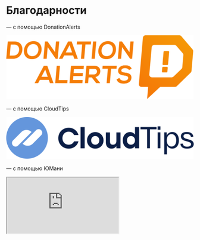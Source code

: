<h1>Благодарности</h1>
<p>&mdash; с помощью DonationAlerts</p>
<a class="donation-block" href="https://www.donationalerts.com/r/bbird" target="_blank">
    <img class="donation-image" src="assets/img/donation_alerts_logo.png" alt="">
</a>
<p>&mdash; с помощью CloudTips</p>
<a class="donation-block donation-block--cloudtips" href="https://pay.cloudtips.ru/p/a250f81d" target="_blank">
    <img class="donation-image" src="assets/img/cloudtips_logo.svg" alt="">
</a>
<p>&mdash; с помощью ЮМани</p>
<iframe
    allowtransparency="true"
    src="https://yoomoney.ru/quickpay/fundraise/button?billNumber=c8CX2ALHrJs.230315"
    class="donation-frame"
/>
